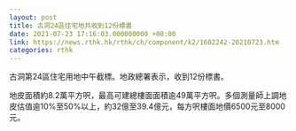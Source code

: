 ```yaml
---
layout: post
title: 古洞24區住宅地共收到12份標書
date: 2021-07-23 17:16:03.000000000 +08:00
link: https://news.rthk.hk/rthk/ch/component/k2/1602242-20210723.htm
categories: rthk
---
```


古洞第24區住宅用地中午截標。地政總署表示，收到12份標書。

地皮面積約8.2萬平方呎，最高可建總樓面面積逾49萬平方呎。多個測量師上調地皮估值逾10%至50%以上，約32億至39.4億元，每方呎樓面地價6500元至8000元。
